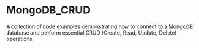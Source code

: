 # MongoDB_CRUD
A collection of code examples demonstrating how to connect to a MongoDB database and perform essential CRUD (Create, Read, Update, Delete) operations.
